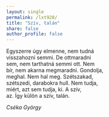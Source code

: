 ```yaml
---
layout: single
permalink: /lxt928/
title: "Szív, talán"
share: false
author_profile: false
---
```


Egyszerre úgy elmenne, nem tudná  
visszahozni semmi. De ottmaradni  
sem, nem tarthatná semmi ott. Nem  
bír, nem akarna megmaradni. Gondolja,  
meghal. Nem hal meg. Szétszakad,  
szétszedi, darabokra hull. Nem tudja,  
miért, azt sem tudja, ki. A szív,  
az. Így külön a szív, talán.  
  
_Cséka György_
